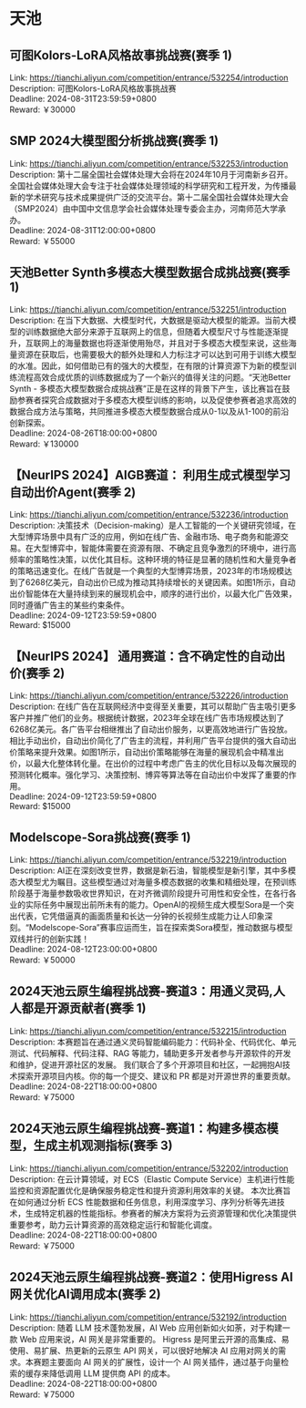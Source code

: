 # 天池



## 可图Kolors-LoRA风格故事挑战赛(赛季 1)

Link: https://tianchi.aliyun.com/competition/entrance/532254/introduction  
Description: 可图Kolors-LoRA风格故事挑战赛  
Deadline: 2024-08-31T23:59:59+0800  
Reward: ￥30000  


## SMP 2024大模型图分析挑战赛(赛季 1)

Link: https://tianchi.aliyun.com/competition/entrance/532253/introduction  
Description: 第十二届全国社会媒体处理大会将在2024年10月于河南新乡召开。全国社会媒体处理大会专注于社会媒体处理领域的科学研究和工程开发，为传播最新的学术研究与技术成果提供广泛的交流平台。第十二届全国社会媒体处理大会（SMP2024）由中国中文信息学会社会媒体处理专委会主办，河南师范大学承办。  
Deadline: 2024-08-31T12:00:00+0800  
Reward: ￥55000  


## 天池Better Synth多模态大模型数据合成挑战赛(赛季 1)

Link: https://tianchi.aliyun.com/competition/entrance/532251/introduction  
Description: 在当下大数据、大模型时代，大数据是驱动大模型的能源。当前大模型的训练数据绝大部分来源于互联网上的信息，但随着大模型尺寸与性能逐渐提升，互联网上的海量数据也将逐渐使用殆尽，并且对于多模态大模型来说，这些海量资源在获取后，也需要极大的额外处理和人力标注才可以达到可用于训练大模型的水准。因此，如何借助已有的强大的大模型，在有限的计算资源下为新的模型训练流程高效合成优质的训练数据成为了一个新兴的值得关注的问题。“天池Better Synth - 多模态大模型数据合成挑战赛”正是在这样的背景下产生，该比赛旨在鼓励参赛者探究合成数据对于多模态大模型训练的影响，以及促使参赛者追求高效的数据合成方法与策略，共同推进多模态大模型数据合成从0-1以及从1-100的前沿创新探索。  
Deadline: 2024-08-26T18:00:00+0800  
Reward: ￥130000  


## 【NeurIPS 2024】AIGB赛道： 利用生成式模型学习自动出价Agent(赛季 2)

Link: https://tianchi.aliyun.com/competition/entrance/532236/introduction  
Description: 决策技术（Decision-making）是人工智能的一个关键研究领域，在大型博弈场景中具有广泛的应用，例如在线广告、金融市场、电子商务和能源交易。在大型博弈中，智能体需要在资源有限、不确定且竞争激烈的环境中，进行高频率的策略性决策，以优化其目标。这种环境的特征是显著的随机性和大量竞争者的策略迅速变化。在线广告就是一个典型的大型博弈场景，2023年的市场规模达到了6268亿美元，自动出价已成为推动其持续增长的关键因素。如图1所示，自动出价智能体在大量持续到来的展现机会中，顺序的进行出价，以最大化广告效果，同时遵循广告主的某些约束条件。  
Deadline: 2024-09-12T23:59:59+0800  
Reward: $15000  


## 【NeurIPS 2024】 通用赛道：含不确定性的自动出价(赛季 2)

Link: https://tianchi.aliyun.com/competition/entrance/532226/introduction  
Description: 在线广告在互联网经济中变得至关重要，其可以帮助广告主吸引更多客户并推广他们的业务。根据统计数据，2023年全球在线广告市场规模达到了6268亿美元。各广告平台相继推出了自动出价服务，以更高效地进行广告投放。相比手动出价，自动出价简化了广告主的流程，并利用广告平台提供的强大自动出价策略来提升效果。如图1所示，自动出价策略能够在海量的展现机会中精准出价，以最大化整体转化量。在出价的过程中考虑广告主的优化目标以及每次展现的预测转化概率。强化学习、决策控制、博弈等算法等在自动出价中发挥了重要的作用。  
Deadline: 2024-09-12T23:59:59+0800  
Reward: $15000  


## Modelscope-Sora挑战赛(赛季 1)

Link: https://tianchi.aliyun.com/competition/entrance/532219/introduction  
Description: AI正在深刻改变世界，数据是新石油，智能模型是新引擎，其中多模态大模型尤为瞩目。这些模型通过对海量多模态数据的收集和精细处理，在预训练阶段基于海量参数吸收世界知识，在对齐微调阶段提升可用性和安全性，在各行各业的实际任务中展现出前所未有的能力。OpenAI的视频生成大模型Sora是一个突出代表，它凭借逼真的画面质量和长达一分钟的长视频生成能力让人印象深刻。“Modelscope-Sora”赛事应运而生，旨在探索类Sora模型，推动数据与模型双线并行的创新实践！  
Deadline: 2024-08-12T23:00:00+0800  
Reward: ￥50000  


## 2024天池云原生编程挑战赛-赛道3：用通义灵码,人人都是开源贡献者(赛季 1)

Link: https://tianchi.aliyun.com/competition/entrance/532215/introduction  
Description: 本赛题旨在通过通义灵码智能编码能力：代码补全、代码优化、单元测试、代码解释、代码注释、RAG 等能力，辅助更多开发者参与开源软件的开发和维护，促进开源社区的发展。 我们联合了多个开源项目和社区，一起拥抱AI技术探索开源项目内核。你的每一个提交、建议和 PR 都是对开源世界的重要贡献。  
Deadline: 2024-08-22T18:00:00+0800  
Reward: ￥75000  


## 2024天池云原生编程挑战赛-赛道1：构建多模态模型，生成主机观测指标(赛季 3)

Link: https://tianchi.aliyun.com/competition/entrance/532202/introduction  
Description: 在云计算领域，对 ECS（Elastic Compute Service）主机进行性能监控和资源配置优化是确保服务稳定性和提升资源利用效率的关键。 本次比赛旨在如何通过分析 ECS 性能数据和任务信息，利用深度学习、序列分析等先进技术，生成特定机器的性能指标。参赛者的解决方案将为云资源管理和优化决策提供重要参考，助力云计算资源的高效稳定运行和智能化调度。  
Deadline: 2024-08-22T18:00:00+0800  
Reward: ￥75000  


## 2024天池云原生编程挑战赛-赛道2：使用Higress AI网关优化AI调用成本(赛季 2)

Link: https://tianchi.aliyun.com/competition/entrance/532192/introduction  
Description: 随着 LLM 技术蓬勃发展，AI Web 应用创新如火如荼，对于构建一款 Web 应用来说，AI 网关是非常重要的。 Higress 是阿里云开源的高集成、易使用、易扩展、热更新的云原生 API 网关，可以很好地解决 AI 应用对网关的需求。本赛题主要面向 AI 网关的扩展性，设计一个 AI 网关插件，通过基于向量检索的缓存来降低调用 LLM 提供商 API 的成本。  
Deadline: 2024-08-22T18:00:00+0800  
Reward: ￥75000  

